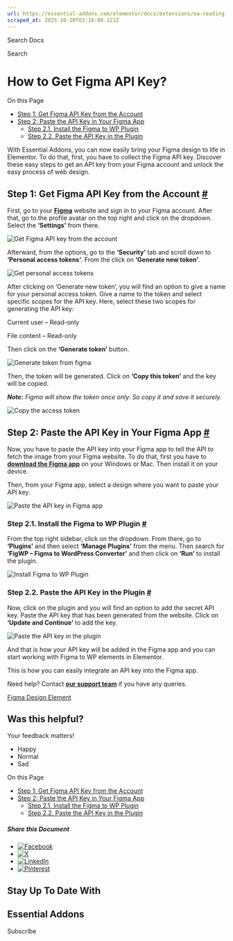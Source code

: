 ```yaml
---
url: https://essential-addons.com/elementor/docs/extensions/ea-reading-progress-bar/
scraped_at: 2025-10-20T03:16:00.121Z
---
```


Search Docs

Search

# How to Get Figma API Key?

On this Page

- [Step 1: Get Figma API Key from the Account](https://essential-addons.com/docs/ea-reading-progress-bar/#0-toc-title)
- [Step 2: Paste the API Key in Your Figma App](https://essential-addons.com/docs/ea-reading-progress-bar/#1-toc-title)
  - [Step 2.1. Install the Figma to WP Plugin](https://essential-addons.com/docs/ea-reading-progress-bar/#2-toc-title)
  - [Step 2.2. Paste the API Key in the Plugin](https://essential-addons.com/docs/ea-reading-progress-bar/#3-toc-title)

With Essential Addons, you can now easily bring your Figma design to life in Elementor. To do that, first, you have to collect the Figma API key. Discover these easy steps to get an API key from your Figma account and unlock the easy process of web design.

## **Step 1: Get Figma API Key from the Account** [\#](https://essential-addons.com/docs/ea-reading-progress-bar/\#0-toc-title)

First, go to your [**Figma**](https://www.figma.com/) website and sign in to your Figma account. After that, go to the profile avatar on the top right and click on the dropdown. Select the **‘Settings’** from there.

![Get Figma API key from the account](https://essential-addons.com/wp-content/uploads/2025/07/image-16.gif)

Afterward, from the options, go to the **‘Security’** tab and scroll down to **‘Personal access tokens’**. From the click on **‘Generate new token’**.

![Get personal access tokens](https://essential-addons.com/wp-content/uploads/2025/07/image-3.png)

After clicking on ‘Generate new token’, you will find an option to give a name for your personal access token. Give a name to the token and select specific scopes for the API key. Here, select these two scopes for generating the API key:

Current user – Read-only

File content – Read-only

Then click on the **‘Generate token’** button.

![Generate token from figma](https://essential-addons.com/wp-content/uploads/2025/07/image-4.png)

Then, the token will be generated. Click on **‘Copy this token’** and the key will be copied.

**_Note:_** _Figma will show the token once only. So copy it and save it securely._

![Copy the access token](https://essential-addons.com/wp-content/uploads/2025/07/4.-Token-generated.png)

## **Step 2: Paste the API Key in Your Figma App** [\#](https://essential-addons.com/docs/ea-reading-progress-bar/\#1-toc-title)

Now, you have to paste the API key into your Figma app to tell the API to fetch the image from your Figma website. To do that, first you have to [**download the Figma app**](https://www.figma.com/downloads/) on your Windows or Mac. Then install it on your device.

Then, from your Figma app, select a design where you want to paste your API key.

![Paste the API key in Figma app](https://essential-addons.com/wp-content/uploads/2025/07/image-17.gif)

### **Step 2.1. Install the Figma to WP Plugin** [\#](https://essential-addons.com/docs/ea-reading-progress-bar/\#2-toc-title)

From the top right sidebar, click on the dropdown. From there, go to **‘Plugins’** and then select **‘Manage Plugins’** from the menu. Then search for **‘FigWP – Figma to WordPress Converter’** and then click on **‘Run’** to install the plugin.

![Install Figma to WP Plugin](https://essential-addons.com/wp-content/uploads/2025/07/2.-Figma-to-WP-Install-1.png)

### **Step 2.2. Paste the API Key in the Plugin** [\#](https://essential-addons.com/docs/ea-reading-progress-bar/\#3-toc-title)

Now, click on the plugin and you will find an option to add the secret API key. Paste the API key that has been generated from the website. Click on **‘Update and Continue’** to add the key.

![Paste the API key in the plugin](https://essential-addons.com/wp-content/uploads/2025/07/image-7.png)

And that is how your API key will be added in the Figma app and you can start working with Figma to WP elements in Elementor.

This is how you can easily integrate an API key into the Figma app.

Need help? Contact [**our support team**](https://wpdeveloper.com/support/) if you have any queries.

[Figma Design Element](https://essential-addons.com/docs-tag/figma-design-element/)

## Was this helpful?

Your feedback matters!

- Happy
- Normal
- Sad

On this Page

- [Step 1: Get Figma API Key from the Account](https://essential-addons.com/docs/ea-reading-progress-bar/#0-toc-title)
- [Step 2: Paste the API Key in Your Figma App](https://essential-addons.com/docs/ea-reading-progress-bar/#1-toc-title)
  - [Step 2.1. Install the Figma to WP Plugin](https://essential-addons.com/docs/ea-reading-progress-bar/#2-toc-title)
  - [Step 2.2. Paste the API Key in the Plugin](https://essential-addons.com/docs/ea-reading-progress-bar/#3-toc-title)

##### Share this Document

- [![Facebook](https://essential-addons.com/wp-content/plugins/betterdocs/assets/images/social/facebook.svg?v=4.2.1)](https://www.facebook.com/sharer/sharer.php?u=https://essential-addons.com/docs/how-to-get-figma-api-key/)
- [![X](https://essential-addons.com/wp-content/plugins/betterdocs/assets/images/social/twitter.svg?v=4.2.1)](https://twitter.com/intent/tweet?url=https://essential-addons.com/docs/how-to-get-figma-api-key/)
- [![LinkedIn](https://essential-addons.com/wp-content/plugins/betterdocs/assets/images/social/linkedin.svg?v=4.2.1)](https://www.linkedin.com/shareArticle?mini=true&url=https://essential-addons.com/docs/how-to-get-figma-api-key/)
- [![Pinterest](https://essential-addons.com/wp-content/plugins/betterdocs/assets/images/social/pinterest.svg?v=4.2.1)](https://pinterest.com/pin/create/button/?url=https://essential-addons.com/docs/how-to-get-figma-api-key/)

## Stay Up To Date With

## Essential Addons

Subscribe